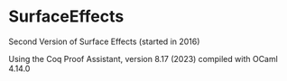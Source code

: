 # SurfaceEffects
Second Version of Surface Effects (started in 2016)

Using the Coq Proof Assistant, version 8.17 (2023)
compiled with OCaml 4.14.0

 
